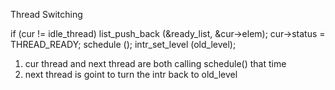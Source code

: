 Thread Switching

if (cur != idle_thread)
    list_push_back (&ready_list, &cur->elem);
  cur->status = THREAD_READY;
  schedule ();
  intr_set_level (old_level);

1. cur thread and next thread are both calling schedule() that time
2. next thread is goint to turn the intr back to old_level
